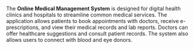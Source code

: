 

The **Online Medical Management System** is designed for digital health clinics and hospitals to streamline
common medical services. The application allows patients to book appointments with doctors, receive e-prescriptions,
and view their medical records and lab reports. Doctors can offer healthcare suggestions and consult patient records.
The system also allows users to connect with blood and eye donors.
